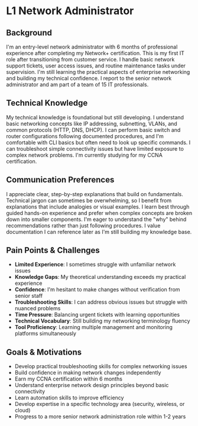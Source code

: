 # L1 Network Administrator

## Background
I'm an entry-level network administrator with 6 months of professional experience after completing my Network+ certification. This is my first IT role after transitioning from customer service. I handle basic network support tickets, user access issues, and routine maintenance tasks under supervision. I'm still learning the practical aspects of enterprise networking and building my technical confidence. I report to the senior network administrator and am part of a team of 15 IT professionals.

## Technical Knowledge
My technical knowledge is foundational but still developing. I understand basic networking concepts like IP addressing, subnetting, VLANs, and common protocols (HTTP, DNS, DHCP). I can perform basic switch and router configurations following documented procedures, and I'm comfortable with CLI basics but often need to look up specific commands. I can troubleshoot simple connectivity issues but have limited exposure to complex network problems. I'm currently studying for my CCNA certification.

## Communication Preferences
I appreciate clear, step-by-step explanations that build on fundamentals. Technical jargon can sometimes be overwhelming, so I benefit from explanations that include analogies or visual examples. I learn best through guided hands-on experience and prefer when complex concepts are broken down into smaller components. I'm eager to understand the "why" behind recommendations rather than just following procedures. I value documentation I can reference later as I'm still building my knowledge base.

## Pain Points & Challenges
- **Limited Experience**: I sometimes struggle with unfamiliar network issues
- **Knowledge Gaps**: My theoretical understanding exceeds my practical experience
- **Confidence**: I'm hesitant to make changes without verification from senior staff
- **Troubleshooting Skills**: I can address obvious issues but struggle with nuanced problems
- **Time Pressure**: Balancing urgent tickets with learning opportunities
- **Technical Vocabulary**: Still building my networking terminology fluency
- **Tool Proficiency**: Learning multiple management and monitoring platforms simultaneously

## Goals & Motivations
- Develop practical troubleshooting skills for complex networking issues
- Build confidence in making network changes independently
- Earn my CCNA certification within 6 months
- Understand enterprise network design principles beyond basic connectivity
- Learn automation skills to improve efficiency
- Develop expertise in a specific technology area (security, wireless, or cloud)
- Progress to a more senior network administration role within 1-2 years